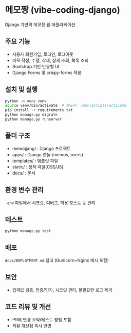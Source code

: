 # 메모짱 (vibe-coding-django)

Django 기반의 메모장 웹 애플리케이션

## 주요 기능
- 사용자 회원가입, 로그인, 로그아웃
- 메모 작성, 수정, 삭제, 상세 조회, 목록 조회
- Bootstrap 기반 반응형 UI
- Django Forms 및 crispy-forms 적용

## 설치 및 실행
```bash
python -m venv venv
source venv/bin/activate  # 윈도우: venv\Scripts\activate
pip install -r requirements.txt
python manage.py migrate
python manage.py runserver
```

## 폴더 구조
- memojjang/ : Django 프로젝트
- apps/ : Django 앱들 (memos, users)
- templates/ : 템플릿 파일
- static/ : 정적 파일(CSS/JS)
- docs/ : 문서

## 환경 변수 관리
`.env` 파일에서 시크릿, 디버그, 허용 호스트 등 관리

## 테스트
```bash
python manage.py test
```

## 배포
`docs/DEPLOYMENT.md` 참고 (Gunicorn+Nginx 예시 포함)

## 보안
- 입력값 검증, 인증/인가, 시크릿 관리, 불필요한 로그 제거

## 코드 리뷰 및 개선
- PR에 변경 요약/테스트 방법 포함
- 리뷰 개선점 즉시 반영